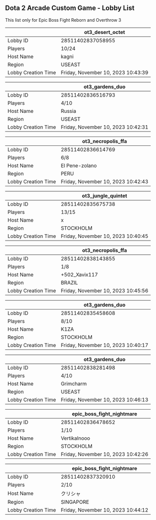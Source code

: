 ## Dota 2 Arcade Custom Game - Lobby List

This list only for Epic Boss Fight Reborn and Overthrow 3

|  | ot3_desert_octet |
| ------ | ------ |
| Lobby ID | 28511402837058955 |
| Players | 10/24 |
| Host Name | kagni |
| Region | USEAST |
| Lobby Creation Time | Friday, November 10, 2023 10:43:39 |


|  | ot3_gardens_duo |
| ------ | ------ |
| Lobby ID | 28511402836516793 |
| Players | 4/10 |
| Host Name | Russia |
| Region | USEAST |
| Lobby Creation Time | Friday, November 10, 2023 10:42:31 |


|  | ot3_necropolis_ffa |
| ------ | ------ |
| Lobby ID | 28511402836614769 |
| Players | 6/8 |
| Host Name | El Pene-zolano |
| Region | PERU |
| Lobby Creation Time | Friday, November 10, 2023 10:42:43 |


|  | ot3_jungle_quintet |
| ------ | ------ |
| Lobby ID | 28511402835675738 |
| Players | 13/15 |
| Host Name | x |
| Region | STOCKHOLM |
| Lobby Creation Time | Friday, November 10, 2023 10:40:45 |


|  | ot3_necropolis_ffa |
| ------ | ------ |
| Lobby ID | 28511402838143855 |
| Players | 1/8 |
| Host Name | +502_Xavix117 |
| Region | BRAZIL |
| Lobby Creation Time | Friday, November 10, 2023 10:45:56 |


|  | ot3_gardens_duo |
| ------ | ------ |
| Lobby ID | 28511402835458608 |
| Players | 8/10 |
| Host Name | K1ZA |
| Region | STOCKHOLM |
| Lobby Creation Time | Friday, November 10, 2023 10:40:17 |


|  | ot3_gardens_duo |
| ------ | ------ |
| Lobby ID | 28511402838281498 |
| Players | 4/10 |
| Host Name | Grimcharm |
| Region | USEAST |
| Lobby Creation Time | Friday, November 10, 2023 10:46:13 |


|  | epic_boss_fight_nightmare |
| ------ | ------ |
| Lobby ID | 28511402836478652 |
| Players | 1/10 |
| Host Name | Vertikalnooo |
| Region | STOCKHOLM |
| Lobby Creation Time | Friday, November 10, 2023 10:42:26 |


|  | epic_boss_fight_nightmare |
| ------ | ------ |
| Lobby ID | 28511402837320910 |
| Players | 2/10 |
| Host Name | クリシャ |
| Region | SINGAPORE |
| Lobby Creation Time | Friday, November 10, 2023 10:44:12 |


